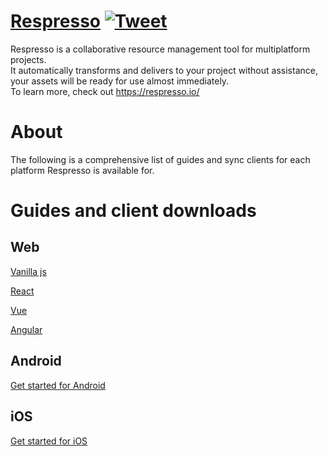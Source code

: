 # [Respresso](https://respresso.io) [![Tweet](https://img.shields.io/twitter/url/http/shields.io.svg?style=social)](https://twitter.com/intent/tweet?text=Respresso%20handles%20your%20digital%20assets%20so%20you%20don%E2%80%99t%20have%20to&url=https://respresso.io&via=respresso&hashtags=developer,tool,localization,image,resources,digital-assets,convert,automation) 
Respresso is a collaborative resource management tool for multiplatform projects.   
It automatically transforms and delivers to your project without assistance, your assets will be ready for use almost immediately.  
To learn more, check out https://respresso.io/ 

# About
The following is a comprehensive list of guides and sync clients for each platform Respresso is available for.

# Guides and client downloads

## Web
[Vanilla js](https://github.com/pontehu/respresso-vanilla)

[React](https://github.com/pontehu/respresso-react)

[Vue](https://github.com/pontehu/respresso-vue)

[Angular](https://github.com/pontehu/respresso-angular)

## Android
[Get started for Android](https://github.com/pontehu/respresso-client-android)

## iOS
[Get started for iOS](https://github.com/pontehu/respresso-client-ios)
